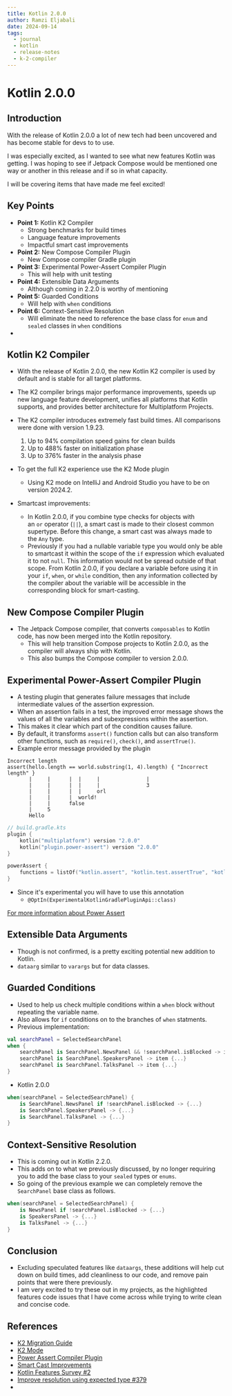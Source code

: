 ```yaml
---
title: Kotlin 2.0.0
author: Ramzi Eljabali
date: 2024-09-14
tags:
  - journal
  - kotlin
  - release-notes
  - k-2-compiler
---
```


# Kotlin 2.0.0

## Introduction

With the release of Kotlin 2.0.0 a lot of new tech had been uncovered and has become stable for devs to to use.

I was especially excited, as I wanted to see what new features Kotlin was getting. I was hoping to see if Jetpack Compose would be mentioned one way or another in this release and if so in what capacity.

I will be covering items that have made me feel excited!

## Key Points

- **Point 1:** Kotlin K2 Compiler 
	- Strong benchmarks for build times
	- Language feature improvements
	- Impactful smart cast improvements
- **Point 2:** New Compose Compiler Plugin
	- New Compose compiler Gradle plugin
- **Point 3:** Experimental Power-Assert Compiler Plugin
	- This will help with unit testing
- **Point 4:** Extensible Data Arguments
	- Although coming in 2.2.0 is worthy of mentioning
- **Point 5:** Guarded Conditions
	- Will help with `when` conditions
- **Point 6:** Context-Sensitive Resolution
	- Will eliminate the need to reference the base class for `enum` and `sealed` classes in `when` conditions 
- 

## Kotlin K2 Compiler
- With the release of Kotlin 2.0.0, the new Kotlin K2 compiler is used by default and is stable for all target  platforms.
- The K2 compiler brings major performance improvements, speeds up new language feature development, unifies all platforms that Kotlin supports, and provides better architecture for Multiplatform Projects.
- The K2 compiler introduces extremely fast build times. All comparisons were done with version 1.9.23.
	1. Up to 94% compilation speed gains for clean builds
	2. Up to 488% faster on initialization phase
	3. Up to 376% faster in the analysis phase
- To get the full K2 experience use the K2 Mode plugin 
	- Using K2 mode on IntelliJ and Android Studio you have to be on version 2024.2.

- Smartcast improvements:
	- In Kotlin 2.0.0, if you combine type checks for objects with an `or` operator (`||`), a smart cast is made to their closest common supertype. Before this change, a smart cast was always made to the `Any` type.
	- Previously if you had a nullable variable type you would only be able to smartcast it within the scope of the `if` expression which evaluated it to not `null`. This information would not be spread outside of that scope. From Kotlin 2.0.0, if you declare a variable before using it in your `if`, `when`, or `while` condition, then any information collected by the compiler about the variable will be accessible in the corresponding block for smart-casting.

## New Compose Compiler Plugin
- The Jetpack Compose compiler, that converts `composables` to Kotlin code, has now been merged into the Kotlin repository.
	- This will help transition Compose projects to Kotlin 2.0.0, as the compiler will always ship with Kotlin.
	- This also bumps the Compose compiler to version 2.0.0.

## Experimental Power-Assert Compiler Plugin
- A testing plugin that generates failure messages that include intermediate values of the assertion expression.
- When an assertion fails in a test, the improved error message shows the values of all the variables and subexpressions within the assertion.
- This makes it clear which part of the condition causes failure.
- By default, it transforms `assert()` function calls but can also transform other functions, such as `require()`, `check()`, and `assertTrue()`.
- Example error message provided by the plugin
```text
Incorrect length
assert(hello.length == world.substring(1, 4).length) { "Incorrect length" }
       |     |      |  |     |               |
       |     |      |  |     |               3
       |     |      |  |     orl
       |     |      |  world!
       |     |      false
       |     5
       Hello
```


```kotlin
// build.gradle.kts
plugin {
	kotlin("multiplatform") version "2.0.0"
	kotlin("plugin.power-assert") version "2.0.0"
}

powerAssert {
	functions = listOf("kotlin.assert", "kotlin.test.assertTrue", "kotlin.test.assertEquals", "kotlin.test.assertNull")
}
```

- Since it's experimental you will have to use this annotation
	- `@OptIn(ExperimentalKotlinGradlePluginApi::class)`

[For more information about Power Assert](https://kotlinlang.org/docs/power-assert.html)

## Extensible Data Arguments
- Though is not confirmed, is a pretty exciting potential new addition to Kotlin.
- `dataarg` similar to `varargs` but for data classes.
## Guarded Conditions
- Used to help us check multiple conditions within a `when` block without repeating the variable name.
- Also allows for `if` conditions on to the branches of `when` statments.
- Previous implementation: 
```kotlin
val searchPanel = SelectedSearchPanel
when {
	searchPanel is SearchPanel.NewsPanel && !searchPanel.isBlocked -> item { NewsResult() }
	searchPanel is SearchPanel.SpeakersPanel -> item {...}
	searchPanel is SearchPanel.TalksPanel -> item {...}
}
```
- Kotlin 2.0.0
```kotlin
when(searchPanel = SelectedSearchPanel) {
	is SearchPanel.NewsPanel if !searchPanel.isBlocked -> {...}
	is SearchPanel.SpeakersPanel -> {...}
	is SearchPanel.TalksPanel -> {...}
}
```

## Context-Sensitive Resolution
- This is coming out in Kotlin 2.2.0.
- This adds on to what we previously discussed, by no longer requiring you to add the base class to your `sealed` types or `enums`.
- So going of the previous example we can completely remove the `SearchPanel` base class as follows.
```kotlin
when(searchPanel = SelectedSearchPanel) {
	is NewsPanel if !searchPanel.isBlocked -> {...}
	is SpeakersPanel -> {...}
	is TalksPanel -> {...}
}
```

## Conclusion
- Excluding speculated features like `dataargs`, these additions will help cut down on build times, add cleanliness to our code, and remove pain points that were there previously.
- I am very excited to try these out in my projects, as the highlighted features code issues that I have come across while trying to write clean and concise code.

## References
- [K2 Migration Guide](https://kotlinlang.org/docs/k2-compiler-migration-guide.html#performance-improvements)
- [K2 Mode](https://blog.jetbrains.com/idea/2024/08/meet-the-renovated-kotlin-support-k2-mode/)
- [Power Assert Compiler Plugin](https://kotlinlang.org/docs/whatsnew20.html#experimental-kotlin-power-assert-compiler-plugin)
- [Smart Cast Improvements](https://kotlinlang.org/docs/whatsnew20.html#smart-cast-improvements)
- [Kotlin Features Survey #2](https://blog.jetbrains.com/kotlin/2021/06/kotlin-features-survey-edition-2/)
- [Improve resolution using expected type #379](https://github.com/Kotlin/KEEP/issues/379)
- 

